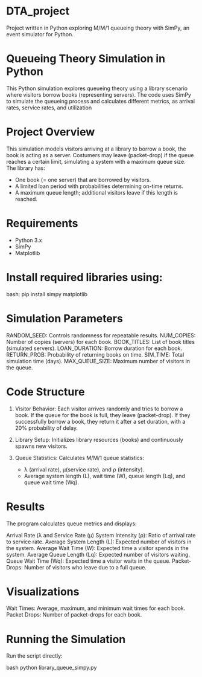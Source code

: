 # DTA_project
Project written in Python exploring M/M/1 queueing theory with SimPy, an event simulator for Python.

# Queueing Theory Simulation in Python

This Python simulation explores queueing theory using a library scenario where visitors borrow books (representing servers). The code uses SimPy to simulate the queueing process and calculates different metrics, as arrival rates, service rates, and utilization 

# Project Overview

This simulation models visitors arriving at a library to borrow a book, the book is acting as a server. Costumers may leave (packet-drop) if the queue reaches a certain limit, simulating a system with a maximum queue size. The library has:

- One book (= one server) that are borrowed by visitors.
- A limited loan period with probabilities determining on-time returns.
- A maximum queue length; additional visitors leave if this length is reached.

# Requirements

- Python 3.x
- SimPy
- Matplotlib

# Install required libraries using:

bash:
pip install simpy matplotlib

# Simulation Parameters

RANDOM_SEED: Controls randomness for repeatable results.
NUM_COPIES: Number of copies (servers) for each book.
BOOK_TITLES: List of book titles (simulated servers).
LOAN_DURATION: Borrow duration for each book.
RETURN_PROB: Probability of returning books on time.
SIM_TIME: Total simulation time (days).
MAX_QUEUE_SIZE: Maximum number of visitors in the queue.


# Code Structure

1. Visitor Behavior: Each visitor arrives randomly and tries to borrow a book. If the queue for the book is full, they leave (packet-drop). If they successfully borrow a book, they return it after a set duration, with a 20% probability of delay.

2. Library Setup: Initializes library resources (books) and continuously spawns new visitors.

3. Queue Statistics: Calculates M/M/1 queue statistics:
   - λ (arrival rate), μ(service rate), and ρ (intensity).
   - Average system length (L), wait time (W), queue length (Lq), and queue wait time (Wq).

# Results

The program calculates queue metrics and displays:

Arrival Rate (λ and Service Rate (μ)
System Intensity (ρ): Ratio of arrival rate to service rate.
Average System Length (L): Expected number of visitors in the system.
Average Wait Time (W): Expected time a visitor spends in the system.
Average Queue Length (Lq): Expected number of visitors waiting.
Queue Wait Time (Wq): Expected time a visitor waits in the queue.
Packet-Drops: Number of visitors who leave due to a full queue.

# Visualizations

Wait Times: Average, maximum, and minimum wait times for each book.
Packet Drops: Number of packet-drops for each book.

# Running the Simulation

Run the script directly:

bash
python library_queue_simpy.py





